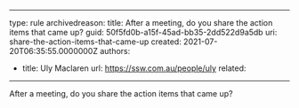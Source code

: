 
---
type: rule
archivedreason:
title: After a meeting, do you share the action items that came up?
guid: 50f5fd0b-a15f-45ad-bb35-2dd522d9a5db
uri: share-the-action-items-that-came-up
created: 2021-07-20T06:35:55.0000000Z
authors: 
- title: Uly Maclaren 
  url: https://ssw.com.au/people/uly
related:

---

After a meeting, do you share the action items that came up?

<!--endintro-->
